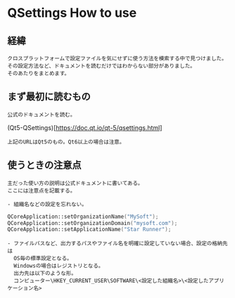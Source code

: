 
# QSettings How to use

## 経緯

    クロスプラットフォームで設定ファイルを気にせずに使う方法を模索する中で見つけました。  
    その設定方法など、ドキュメントを読むだけではわからない部分がありました。  
    そのあたりをまとめます。  
    
## まず最初に読むもの

    公式のドキュメントを読む。  
(Qt5-QSettings)[https://doc.qt.io/qt-5/qsettings.html]

    上記のURLはQt5のもの。Qt6以上の場合は注意。  

## 使うときの注意点

    主だった使い方の説明は公式ドキュメントに書いてある。  
    ここには注意点を記載する。  
    
    - 組織名などの設定を忘れない。  
```cpp
QCoreApplication::setOrganizationName("MySoft");
QCoreApplication::setOrganizationDomain("mysoft.com");
QCoreApplication::setApplicationName("Star Runner");
```

    - ファイルパスなど、出力するパスやファイル名を明確に設定していない場合、設定の格納先は  
      OS毎の標準設定となる。  
      Windowsの場合はレジストリとなる。  
      出力先は以下のような形。  
      コンピューター\HKEY_CURRENT_USER\SOFTWARE\<設定した組織名>\<設定したアプリケーション名>  

